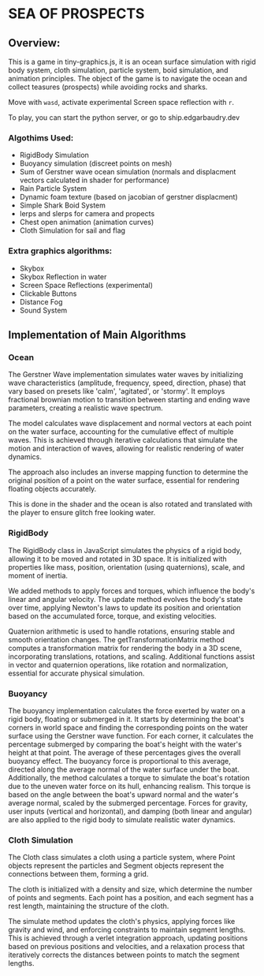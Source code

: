 # SEA OF PROSPECTS

## Overview:

This is a game in tiny-graphics.js, it is an ocean surface simulation with rigid body system, cloth simulation, particle system, boid simulation, and animation principles. The object of the game is to navigate the ocean and collect teasures (prospects) while avoiding rocks and sharks.

Move with `wasd`, activate experimental Screen space reflection with `r`.

To play, you can start the python server, or go to ship.edgarbaudry.dev

### Algothims Used:
 - RigidBody Simulation
 - Buoyancy simulation (discreet points on mesh)
 - Sum of Gerstner wave ocean simulation (normals and displacment vectors calculated in shader for performance)
 - Rain Particle System
 - Dynamic foam texture (based on jacobian of gerstner displacment)
 - Simple Shark Boid System
 - lerps and slerps for camera and propects
 - Chest open animation (animation curves)
 - Cloth Simulation for sail and flag

### Extra graphics algorithms:
 - Skybox
 - Skybox Reflection in water
 - Screen Space Reflections (experimental)
 - Clickable Buttons
 - Distance Fog
 - Sound System

## Implementation of Main Algorithms

### Ocean

The Gerstner Wave implementation simulates water waves by initializing wave characteristics (amplitude, frequency, speed, direction, phase) that vary based on presets like 'calm', 'agitated', or 'stormy'. It employs fractional brownian motion to transition between starting and ending wave parameters, creating a realistic wave spectrum. 

The model calculates wave displacement and normal vectors at each point on the water surface, accounting for the cumulative effect of multiple waves. This is achieved through iterative calculations that simulate the motion and interaction of waves, allowing for realistic rendering of water dynamics.

The approach also includes an inverse mapping function to determine the original position of a point on the water surface, essential for rendering floating objects accurately.

This is done in the shader and the ocean is also rotated and translated with the player to ensure glitch free looking water.


### RigidBody

The RigidBody class in JavaScript simulates the physics of a rigid body, allowing it to be moved and rotated in 3D space. It is initialized with properties like mass, position, orientation (using quaternions), scale, and moment of inertia. 

We added methods to apply forces and torques, which influence the body's linear and angular velocity. The update method evolves the body's state over time, applying Newton's laws to update its position and orientation based on the accumulated force, torque, and existing velocities. 

Quaternion arithmetic is used to handle rotations, ensuring stable and smooth orientation changes. The getTransformationMatrix method computes a transformation matrix for rendering the body in a 3D scene, incorporating translations, rotations, and scaling. Additional functions assist in vector and quaternion operations, like rotation and normalization, essential for accurate physical simulation.


### Buoyancy

The buoyancy implementation calculates the force exerted by water on a rigid body, floating or submerged in it. It starts by determining the boat's corners in world space and finding the corresponding points on the water surface using the Gerstner wave function. For each corner, it calculates the percentage submerged by comparing the boat's height with the water's height at that point. The average of these percentages gives the overall buoyancy effect. The buoyancy force is proportional to this average, directed along the average normal of the water surface under the boat. Additionally, the method calculates a torque to simulate the boat's rotation due to the uneven water force on its hull, enhancing realism. This torque is based on the angle between the boat's upward normal and the water's average normal, scaled by the submerged percentage. Forces for gravity, user inputs (vertical and horizontal), and damping (both linear and angular) are also applied to the rigid body to simulate realistic water dynamics.


### Cloth Simulation

The Cloth class simulates a cloth using a particle system, where Point objects represent the particles and Segment objects represent the connections between them, forming a grid. 

The cloth is initialized with a density and size, which determine the number of points and segments. Each point has a position, and each segment has a rest length, maintaining the structure of the cloth. 

The simulate method updates the cloth's physics, applying forces like gravity and wind, and enforcing constraints to maintain segment lengths. This is achieved through a verlet integration approach, updating positions based on previous positions and velocities, and a relaxation process that iteratively corrects the distances between points to match the segment lengths.

